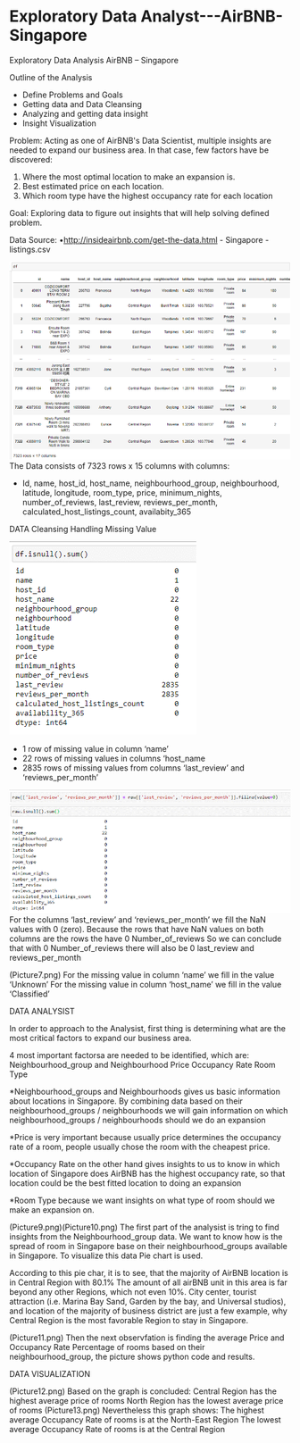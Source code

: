 # Exploratory Data Analyst---AirBNB-Singapore

Exploratory Data Analysis AirBNB – Singapore

Outline of the Analysis
- Define Problems and Goals
- Getting data and Data Cleansing
- Analyzing and getting data insight
- Insight Visualization

Problem:
Acting as one of AirBNB's Data Scientist, multiple insights are needed to expand our business area.
In that case, few factors have be discovered:
1. Where the most optimal location to make an expansion is.
2. Best estimated price on each location.
3. Which room type have the highest occupancy rate for each location

Goal:
Exploring data to figure out insights that will help solving defined problem.

Data Source:
•http://insideairbnb.com/get-the-data.html - Singapore - listings.csv

![Data Frame](Picture1.png)
The Data consists of 7323 rows x 15 columns with columns:
- Id, name, host_id, host_name, neighbourhood_group, neighbourhood, latitude, longitude, room_type, price, minimum_nights, number_of_reviews, last_review, reviews_per_month, calculated_host_listings_count, availabity_365 

DATA Cleansing
  Handling Missing Value
  
![This figure shows which columns has Missing values](Picture2.png) 

- 1 row of missing value in column ‘name’
- 22 rows of missing values in columns ‘host_name
- 2835 rows of missing values from columns ‘last_review’ and ‘reviews_per_month’ 

![Filling missing Values](Picture6.png)
For the columns ‘last_review’ and ‘reviews_per_month’ we fill the NaN values with 0 (zero).
Because the rows that have NaN values on both columns are the rows the have 0 Number_of_reviews
So we can conclude that with 0 Number_of_reviews there will also be 0 last_review and reviews_per_month

(Picture7.png)
For the missing value in column ‘name’ we fill in the value ‘Unknown’
For the missing value in column ‘host_name’ we fill in the value ‘Classified’

DATA ANALYSIST

In order to approach to the Analysist,  first thing is determining what are the most critical factors to expand our business area.

4 most important factorsa are needed to be identified, which are:
Neighbourhood_group and Neighbourhood
Price
Occupancy Rate
Room Type

*Neighbourhood_groups and Neighbourhoods gives us basic information about locations in Singapore. By combining data based on their neighbourhood_groups / neighbourhoods we will gain information on which neighbourhood_groups / neighbourhoods should we do an expansion

*Price is very important because usually price determines the occupancy rate of a room, people usually chose the room with the cheapest price.

*Occupancy Rate on the other hand gives insights to us to know in which location of Singapore does AirBNB has the highest occupancy rate, so that location could be the best fitted location to doing an expansion

*Room Type because we want insights on what type of room should we make an expansion on.

(Picture9.png)(Picture10.png)
The first part of the analysist is tring to find insights from the Neighbourhood_group data. We want to know how is the spread of room in Singapore base on their neighbourhood_groups available in Singapore. To visualize this data Pie chart is used.

According to this pie char, it is to see, that the majority of AirBNB location is in Central Region with 80.1% The amount of all airBNB unit in this area is far beyond any other Regions, which not even 10%. City center, tourist attraction (i.e. Marina Bay Sand, Garden by the bay, and Universal studios), and location of the majority of business district are just a few example, why Central Region is the most favorable Region to stay in Singapore.

(Picture11.png)
Then the next observfation is finding the average Price and Occupancy Rate Percentage of rooms based on their neighbourhood_group, the picture shows python code and results.

DATA VISUALIZATION

(Picture12.png)
Based on the graph is concluded:
Central Region has the highest average price of rooms
North Region has the lowest average price of rooms
(Picture13.png)
Nevertheless this graph shows:
The highest average Occupancy Rate of rooms is at the North-East Region
The lowest average Occupancy Rate of rooms is at the Central Region 
